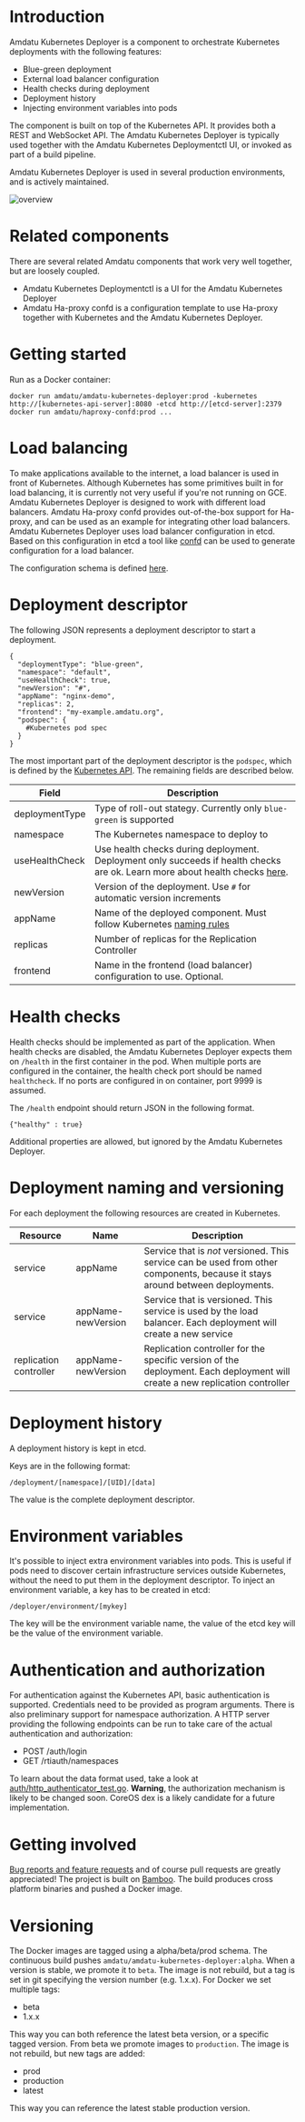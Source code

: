 Introduction
===
Amdatu Kubernetes Deployer is a component to orchestrate Kubernetes deployments with the following features:

* Blue-green deployment
* External load balancer configuration
* Health checks during deployment
* Deployment history
* Injecting environment variables into pods

The component is built on top of the Kubernetes API.
It provides both a REST and WebSocket API.
The Amdatu Kubernetes Deployer is typically used together with the Amdatu Kubernetes Deploymentctl UI, or invoked as part of a build pipeline.

Amdatu Kubernetes Deployer is used in several production environments, and is actively maintained.

![overview](overview.jpg)

Related components
===
There are several related Amdatu components that work very well together, but are loosely coupled.

* Amdatu Kubernetes Deploymentctl is a UI for the Amdatu Kubernetes Deployer
* Amdatu Ha-proxy confd is a configuration template to use Ha-proxy together with Kubernetes and the Amdatu Kubernetes Deployer.

Getting started
===

Run as a Docker container:

```
docker run amdatu/amdatu-kubernetes-deployer:prod -kubernetes http://[kubernetes-api-server]:8080 -etcd http://[etcd-server]:2379
docker run amdatu/haproxy-confd:prod ...
```

Load balancing
===
To make applications available to the internet, a load balancer is used in front of Kubernetes.
Although Kubernetes has some primitives built in for load balancing, it is currently not very useful if you're not running on GCE.
Amdatu Kubernetes Deployer is designed to work with different load balancers.
Amdatu Ha-proxy confd provides out-of-the-box support for Ha-proxy, and can be used as an example for integrating other load balancers.
Amdatu Kubernetes Deployer uses load balancer configuration in etcd.
Based on this configuration in etcd a tool like [confd](https://github.com/kelseyhightower/confd) can be used to generate configuration for a load balancer.

The configuration schema is defined [here](proxy-config.md).

Deployment descriptor
===
The following JSON represents a deployment descriptor to start a deployment.

```
{
  "deploymentType": "blue-green",
  "namespace": "default",
  "useHealthCheck": true,
  "newVersion": "#",
  "appName": "nginx-demo",
  "replicas": 2,
  "frontend": "my-example.amdatu.org",
  "podspec": {
    #Kubernetes pod spec
  }
}
```

The most important part of the deployment descriptor is the `podspec`, which is defined by the [Kubernetes API](http://kubernetes.io/docs/api-reference/v1/definitions/#_v1_podspec).
The remaining fields are described below.

|Field   |Description   |
|---|---|
|deploymentType   |Type of roll-out stategy. Currently only `blue-green` is supported|
|namespace   |The Kubernetes namespace to deploy to   |
|useHealthCheck   |Use health checks during deployment. Deployment only succeeds if health checks are ok. Learn more about health checks [here](#healthchecks).   |
|newVersion   | Version of the deployment. Use `#` for automatic version increments  |
|appName   | Name of the deployed component. Must follow Kubernetes [naming rules](https://github.com/kubernetes/kubernetes/blob/release-1.2/docs/design/identifiers.md) |
|replicas   | Number of replicas for the Replication Controller |
|frontend   | Name in the frontend (load balancer) configuration to use. Optional. |

Health checks
===
Health checks should be implemented as part of the application.
When health checks are disabled, the Amdatu Kubernetes Deployer expects them on `/health` in the first container in the pod.
When multiple ports are configured in the container, the health check port should be named `healthcheck`.
If no ports are configured in on container, port 9999 is assumed.

The `/health` endpoint should return JSON in the following format.

```
{"healthy" : true}
```

Additional properties are allowed, but ignored by the Amdatu Kubernetes Deployer.

Deployment naming and versioning
===
For each deployment the following resources are created in Kubernetes.

|Resource | Name | Description   |
|---|---|---|
|service   |appName| Service that is *not* versioned. This service can be used from other components, because it stays around between deployments. |
|service   |appName-newVersion| Service that is versioned. This service is used by the load balancer. Each deployment will create a new service |
|replication controller   |appName-newVersion| Replication controller for the specific version of the deployment. Each deployment will create a new replication controller|

Deployment history
===
A deployment history is kept in etcd.

Keys are in the following format:

```
/deployment/[namespace]/[UID]/[data]
```

The value is the complete deployment descriptor.

Environment variables
===
It's possible to inject extra environment variables into pods.
This is useful if pods need to discover certain infrastructure services outside Kubernetes, without the need to put them in the deployment descriptor.
To inject an environment variable, a key has to be created in etcd:

```
/deployer/environment/[mykey]
```

The key will be the environment variable name, the value of the etcd key will be the value of the environment variable.

Authentication and authorization
===
For authentication against the Kubernetes API, basic authentication is supported.
Credentials need to be provided as program arguments.
There is also preliminary support for namespace authorization.
A HTTP server providing the following endpoints can be run to take care of the actual authentication and authorization:

* POST /auth/login
* GET /rtiauth/namespaces

To learn about the data format used, take a look at [auth/http_authenticator_test.go](auth/http_authenticator_test.go).
**Warning**, the authorization mechanism is likely to be changed soon.
CoreOS dex is a likely candidate for a future implementation.

Getting involved
===

[Bug reports and feature requests](https://amdatu.atlassian.net/projects/AKD) and of course pull requests are greatly appreciated!
The project is built on [Bamboo](https://amdatu.atlassian.net/builds/browse/AKD-MAIN/latest).
The build produces cross platform binaries and pushed a Docker image.

Versioning
===

The Docker images are tagged using a alpha/beta/prod schema.
The continuous build pushes `amdatu/amdatu-kubernetes-deployer:alpha`.
When a version is stable, we promote it to `beta`.
The image is not rebuild, but a tag is set in git specifying the version number (e.g. 1.x.x).
For Docker we set multiple tags:

* beta
* 1.x.x

This way you can both reference the latest beta version, or a specific tagged version.
From beta we promote images to `production`.
The image is not rebuild, but new tags are added:

* prod
* production
* latest

This way you can reference the latest stable production version.
